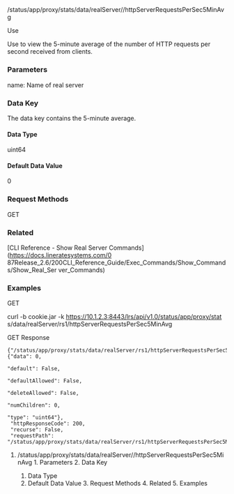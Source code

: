 ##
/status/app/proxy/stats/data/realServer/<name>/httpServerRequestsPerSec5MinAvg

Use

Use to view the 5-minute average of the number of HTTP requests per second
received from clients.

### Parameters

name: Name of real server

### Data Key

The data key contains the 5-minute average.

#### Data Type

uint64

#### Default Data Value

0

### Request Methods

GET

### Related

[CLI Reference - Show Real Server Commands](https://docs.lineratesystems.com/0
87Release_2.6/200CLI_Reference_Guide/Exec_Commands/Show_Commands/Show_Real_Ser
ver_Commands)

### Examples

GET

curl -b cookie.jar -k https://10.1.2.3:8443/lrs/api/v1.0/status/app/proxy/stat
s/data/realServer/rs1/httpServerRequestsPerSec5MinAvg

GET Response

    
    
    {"/status/app/proxy/stats/data/realServer/rs1/httpServerRequestsPerSec5MinAvg": {"data": 0,
                                                                                           "default": False,
                                                                                           "defaultAllowed": False,
                                                                                           "deleteAllowed": False,
                                                                                           "numChildren": 0,
                                                                                           "type": "uint64"},
     "httpResponseCode": 200,
     "recurse": False,
     "requestPath": "/status/app/proxy/stats/data/realServer/rs1/httpServerRequestsPerSec5MinAvg"}
    

  1. /status/app/proxy/stats/data/realServer/<name>/httpServerRequestsPerSec5MinAvg
    1. Parameters
    2. Data Key
      1. Data Type
      2. Default Data Value
    3. Request Methods
    4. Related
    5. Examples

